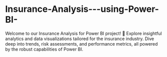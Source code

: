 # Insurance-Analysis---using-Power-BI-
Welcome to our Insurance Analysis for Power BI project! 🚀 Explore insightful analytics and data visualizations tailored for the insurance industry. Dive deep into trends, risk assessments, and performance metrics, all powered by the robust capabilities of Power BI. 
